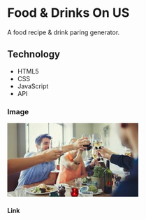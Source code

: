 # Food & Drinks On US

A food recipe & drink paring generator.

## Technology

* HTML5
* CSS
* JavaScript
* API

### Image

<img src="./assets/images/images.jpeg">

#### Link







